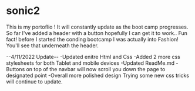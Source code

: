 # sonic2
This is my portoflio !
 It will constantly update as the boot camp progresses. 
 So far I've added a header with a button hopefully I can get it to work..
 Fun fact! before I started the conding bootcamp I was actually into Fashion! You'll see that underneath the header.

--4/11/2022 Update--
-Updated enitre Html and Css
-Added 2 more css stylesheets for both Tablet and mobile devices
-Updated ReadMe.md
-Buttons on top of the navbar will now scroll you down the page to designated point
-Overall more polished design
Trying some new css tricks will continue to update. 